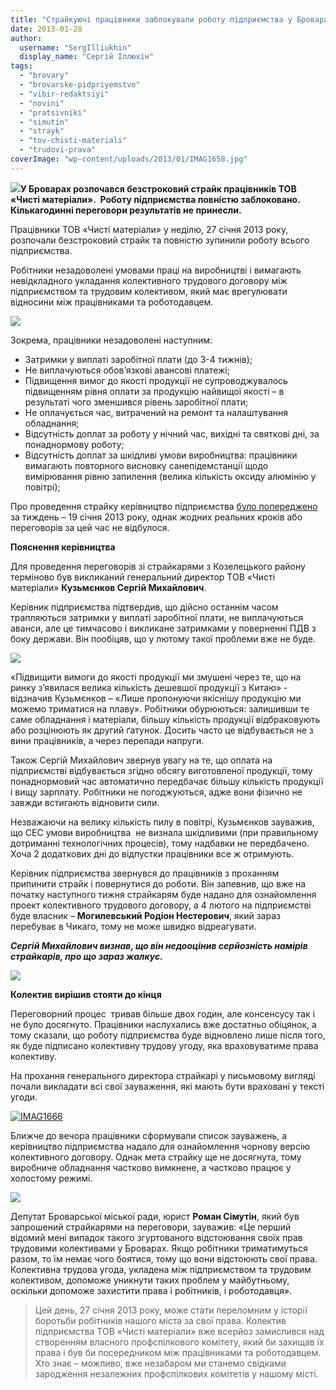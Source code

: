```yaml
---
title: "Страйкуючі працівники заблокували роботу підприємства у Броварах"
date: 2013-01-28
author: 
  username: "SergIlliukhin"
  display_name: "Сергій Іллюхін"
tags: 
  - "brovary"
  - "brovarske-pidpriyemstvo"
  - "vibir-redaktsiyi"
  - "novini"
  - "pratsivniki"
  - "simutin"
  - "strayk"
  - "tov-chisti-materiali"
  - "trudovi-prava"
coverImage: "wp-content/uploads/2013/01/IMAG1658.jpg"
---
```


[![](https://mpz.brovary.org/wp-content/uploads/2013/01/IMAG1656.jpg)](https://mpz.brovary.org/wp-content/uploads/2013/01/IMAG1656.jpg)**У Броварах розпочався безстроковий страйк працівників ТОВ «Чисті матеріали».  Роботу підприємства повністю заблоковано.  Кількагодинні переговори результатів не принесли.**

Працівники ТОВ «Чисті матеріали» у неділю, 27 січня 2013 року, розпочали безстроковий страйк та повністю зупинили роботу всього підприємства.

Робітники незадоволені умовами праці на виробництві і вимагають невідкладного укладання колективного трудового договору між підприємством та трудовим колективом, який має врегулювати відносини між працівниками та роботодавцем.

[![](https://mpz.brovary.org/wp-content/uploads/2013/01/IMAG1646.jpg)](https://mpz.brovary.org/wp-content/uploads/2013/01/IMAG1646.jpg)

Зокрема, працівники незадоволені наступним:

- Затримки у виплаті заробітної плати (до 3-4 тижнів);
- Не виплачуються обов’язкові авансові платежі;
- Підвищення вимог до якості продукції не супроводжувалось підвищенням рівня оплати за продукцію найвищої якості – в результаті чого зменшився рівень заробітної плати;
- Не оплачується час, витрачений на ремонт та налаштування обладнання;
- Відсутність доплат за роботу у нічний час, вихідні та святкові дні, за понаднормову роботу;
- Відсутність доплат за шкідливі умови виробництва: працівники вимагають повторного висновку санепідемстанції щодо вимірювання рівню запилення (велика кількість оксиду алюмінію у повітрі);

Про проведення страйку керівництво підприємства [було попереджено](https://mpz.brovary.org/zavtra-pratsivniki-odnogo-z-brovarskih-pidpriyemstv-planuyut-ogolositi-strayk/) за тиждень – 19 січня 2013 року, однак жодних реальних кроків або переговорів за цей час не відбулося.

**Пояснення керівництва**

Для проведення переговорів зі страйкарями з Козелецького району терміново був викликаний генеральний директор ТОВ «Чисті матеріали» **Кузьмєнков Сергій Михайлович**.

Керівник підприємства підтвердив, що дійсно останнім часом трапляються затримки у виплаті заробітної плати, не виплачуються аванси, але це тимчасово і викликане затримками у поверненні ПДВ з боку держави. Він пообіцяв, що у лютому такої проблеми вже не буде.

[![](https://mpz.brovary.org/wp-content/uploads/2013/01/Untitled.jpg)](https://mpz.brovary.org/wp-content/uploads/2013/01/Untitled.jpg)

«Підвищити вимоги до якості продукції ми змушені через те, що на ринку з’явилася велика кількість дешевшої продукції з Китаю» - відзначив Кузьмєнков – «Лише пропонуючи якіснішу продукцію ми можемо триматися на плаву». Робітники обурюються: залишивши те саме обладнання і матеріали, більшу кількість продукції відбраковують або розцінюють як другий ґатунок. Досить часто це відбувається не з вини працівників, а через перепади напруги.

Також Сергій Михайлович звернув увагу на те, що оплата на підприємстві відбувається згідно обсягу виготовленої продукції, тому понаднормовий час автоматично передбачає більшу кількість продукції і вищу зарплату. Робітники не погоджуються, адже вони фізично не завжди встигають відновити сили.

Незважаючи на велику кількість пилу в повітрі, Кузьмєнков зауважив, що СЕС умови виробництва  не визнала шкідливими (при правильному дотриманні технологічних процесів), тому надбавки не передбачено. Хоча 2 додаткових дні до відпустки працівники все ж отримують.

Керівник підприємства звернувся до працівників з проханням припинити страйк і повернутися до роботи. Він запевнив, що вже на початку наступного тижня страйкарям буде надано для ознайомлення проект колективного трудового договору, а 4 лютого на підприємстві буде власник – **Могилевський Родіон Нестерович**, який зараз перебуває в Чикаго, тому не може швидко відреагувати.

**_Сергій Михайлович визнав, що він недооцінив серйозність намірів страйкарів, про що зараз жалкує._**

[![](https://mpz.brovary.org/wp-content/uploads/2013/01/IMAG1658.jpg)](https://mpz.brovary.org/wp-content/uploads/2013/01/IMAG1658.jpg)

**Колектив вирішив стояти до кінця**

Переговорний процес  тривав більше двох годин, але консенсусу так і не було досягнуто. Працівники наслухались вже достатньо обіцянок, а тому сказали, що роботу підприємства буде відновлено лише після того, як буде підписано колективну трудову угоду, яка враховуватиме права колективу.

На прохання генерального директора страйкарі у письмовому вигляді почали викладати всі свої зауваження, які мають бути враховані у тексті угоди.

[![IMAG1666](https://mpz.brovary.org/wp-content/uploads/2013/01/IMAG1666.jpg)](https://mpz.brovary.org/wp-content/uploads/2013/01/IMAG1666.jpg)

Ближче до вечора працівники сформували список зауважень, а керівництво підприємства надало для ознайомлення чорнову версію колективного договору. Однак мета страйку ще не досягнута, тому виробниче обладнання частково вимкнене, а частково працює у холостому режимі.

[![](https://mpz.brovary.org/wp-content/uploads/2013/01/IMG_4301.jpg)](https://mpz.brovary.org/wp-content/uploads/2013/01/IMG_4301.jpg)

Депутат Броварської міської ради, юрист **Роман Сімутін**, який був запрошений страйкарями на переговори, зауважив: «Це перший відомий мені випадок такого згуртованого відстоювання своїх прав трудовими колективами у Броварах. Якщо робітники триматимуться разом, то їм немає чого боятися, тому що вони відстоюють свої права. Колективна трудова угода, укладена між підприємством та трудовим колективом, допоможе уникнути таких проблем у майбутньому, оскільки допоможе захистити права і робітників, і роботодавця».

> Цей день, 27 січня 2013 року, може стати переломним у історії боротьби робітників нашого міста за свої права. Колектив підприємства ТОВ «Чисті матеріали» вже всерйоз замислився над створенням власного профспілкового комітету, який би захищав їх права і був би посередником між працівниками та роботодавцем. Хто знає – можливо, вже незабаром ми станемо свідками зародження незалежних профспілкових комітетів у нашому місті.
